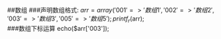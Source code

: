 ﻿##数组
###声明数组格式:
  $arr = array('001' => '数组1', '002' => '数组2', '003' => '数组3', '005' => '数组5');  
printf_r($arr);  
###数组下标运算
  echo($arr['003']);  